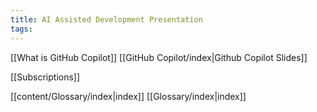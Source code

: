 ```yaml
---
title: AI Assisted Development Presentation
tags:
---
```

[[What is GitHub Copilot]]
[[GitHub Copilot/index|Github Copilot Slides]]

[[Subscriptions]]

[[content/Glossary/index|index]]
[[Glossary/index|index]]
